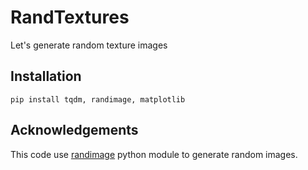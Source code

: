 # RandTextures
Let's generate random texture images 

## Installation
    pip install tqdm, randimage, matplotlib

## Acknowledgements
This code use [randimage](https://github.com/nareto/randimage) python module to generate random images.